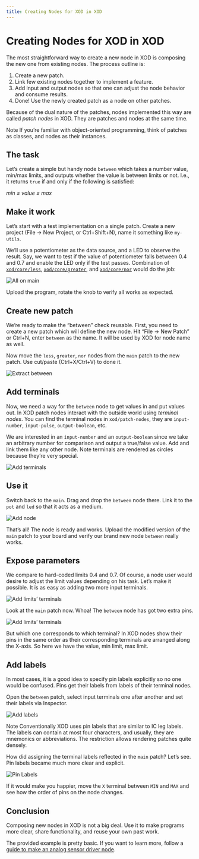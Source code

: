 ```yaml
---
title: Creating Nodes for XOD in XOD
---
```


# Creating Nodes for XOD in XOD

The most straightforward way to create a new node in XOD is composing the new
one from existing nodes. The process outline is:

1.  Create a new patch.
2.  Link few existing nodes together to implement a feature.
3.  Add input and output nodes so that one can adjust the node behavior and
    consume results.
4.  Done! Use the newly created patch as a node on other patches.

Because of the dual nature of the patches, nodes implemented this way are called
_patch nodes_ in XOD. They are patches and nodes at the same time.

<div class="ui segment note">
<span class="ui ribbon label">Note</span>
If you’re familiar with object-oriented programming, think of patches as
classes, and nodes as their instances.
</div>

## The task

Let’s create a simple but handy node `between` which takes a number value,
min/max limits, and outputs whether the value is between limits or not. I.e., it
returns `true` if and only if the following is satisfied:

_min ≤ value ≤ max_

## Make it work

Let’s start with a test implementation on a single patch. Create a new project
(File → New Project, or Ctrl+Shift+N), name it something like `my-utils`.

We’ll use a potentiometer as the data source, and a LED to observe the result.
Say, we want to test if the value of potentiometer falls between 0.4 and 0.7 and
enable the LED only if the test passes. Combination of
[`xod/core/less`](/libs/xod/core/less/),
[`xod/core/greater`](/libs/xod/core/greater/), and
[`xod/core/nor`](/libs/xod/core/nor/) would do the job:

![All on main](./step1.patch.png)

Upload the program, rotate the knob to verify all works as expected.

## Create new patch

We’re ready to make the “between” check reusable. First, you need to create a
new patch which will define the new node. Hit “File → New Patch” or Ctrl+N,
enter `between` as the name. It will be used by XOD for node name as well.

Now move the `less`, `greater`, `nor` nodes from the `main` patch to the new
patch. Use cut/paste (Ctrl+X/Ctrl+V) to done it.

![Extract between](./step2.patch.png)

## Add terminals

Now, we need a way for the `between` node to get values in and put values out.
In XOD patch nodes interact with the outside world using _terminal nodes_. You
can find the terminal nodes in `xod/patch-nodes`, they are `input-number`,
`input-pulse`, `output-boolean`, etc.

We are interested in an `input-number` and an `output-boolean` since we take an
arbitrary number for comparison and output a true/false value. Add and link them
like any other node. Note terminals are rendered as circles because they’re very
special.

![Add terminals](./step3a.patch.png)

## Use it

Switch back to the `main`. Drag and drop the `between` node there. Link it to
the `pot` and `led` so that it acts as a medium.

![Add node](./step3b.patch.png)

That’s all! The node is ready and works. Upload the modified version of the
`main` patch to your board and verify our brand new node `between` really works.

## Expose parameters

We compare to hard-coded limits 0.4 and 0.7. Of course, a node user would desire
to adjust the limit values depending on his task. Let’s make it possible. It is
as easy as adding two more input terminals.

![Add limits’ terminals](./step4a.patch.png)

Look at the `main` patch now. Whoa! The `between` node has got two extra pins.

![Add limits’ terminals](./step4b.patch.png)

But which one corresponds to which terminal? In XOD nodes show their pins in the
same order as their corresponding terminals are arranged along the X-axis. So
here we have the value, min limit, max limit.

## Add labels

In most cases, it is a good idea to specify pin labels explicitly so no one
would be confused. Pins get their labels from labels of their terminal nodes.

Open the `between` patch, select input terminals one after another and set their
labels via Inspector.

![Add labels](./step5a.patch.png)

<div class="ui segment note">
<span class="ui ribbon label">Note</span>
Conventionally XOD uses pin labels that are similar to IC leg labels. The
labels can contain at most four characters, and usually, they are mnemonics or
abbreviations. The restriction allows rendering patches quite densely.
</div>

How did assigning the terminal labels reflected in the `main` patch? Let’s see.
Pin labels became much more clear and explicit.

![Pin Labels](./step5b.patch.png)

If it would make you happier, move the `X` terminal between `MIN` and `MAX` and
see how the order of pins on the node changes.

## Conclusion

Composing new nodes in XOD is not a big deal. Use it to make programs more
clear, share functionality, and reuse your own past work.

The provided example is pretty basic. If you want to learn more, follow a
[guide to make an analog sensor driver node](../analog-sensor-node/).
